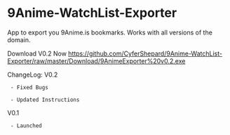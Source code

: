 # 9Anime-WatchList-Exporter
App to export you 9Anime.is bookmarks. Works with all versions of the domain.


Download V0.2 Now
https://github.com/CyferShepard/9Anime-WatchList-Exporter/raw/master/Download/9AnimeExporter%20v0.2.exe

ChangeLog:
V0.2 

     - Fixed Bugs

     - Updated Instructions

V0.1 

     - Launched
